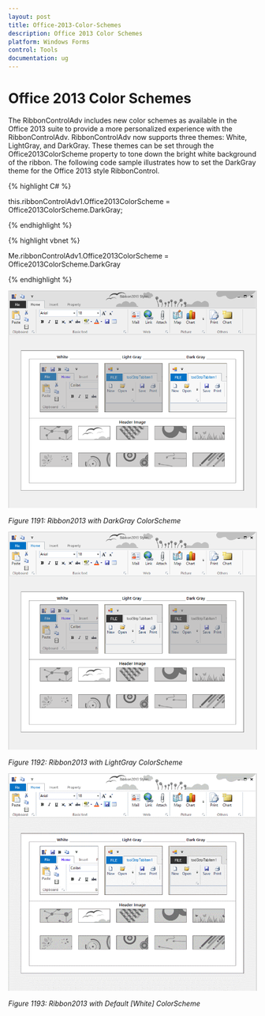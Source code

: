 ```yaml
---
layout: post
title: Office-2013-Color-Schemes
description: Office 2013 Color Schemes
platform: Windows Forms
control: Tools 
documentation: ug
---
```


# Office 2013 Color Schemes

The RibbonControlAdv includes new color schemes as available in the Office 2013 suite to provide a more personalized experience with the RibbonControlAdv.
RibbonControlAdv now supports three themes: White, LightGray, and DarkGray. These themes can be set through the Office2013ColorScheme property to tone down the bright white background of the ribbon. 
The following code sample illustrates how to set the DarkGray theme for the Office 2013 style RibbonControl.

{% highlight C# %}

  this.ribbonControlAdv1.Office2013ColorScheme = Office2013ColorScheme.DarkGray;

{% endhighlight %}

{% highlight vbnet %}

  Me.ribbonControlAdv1.Office2013ColorScheme = Office2013ColorScheme.DarkGray

{% endhighlight %}

![](Office_images/office_img49.png)

_Figure 1191: Ribbon2013 with DarkGray ColorScheme_

![](Office_images/office_img50.png)

_Figure 1192: Ribbon2013 with LightGray ColorScheme_

![](Office_images/office_img51.png)

_Figure 1193: Ribbon2013 with Default [White] ColorScheme_

